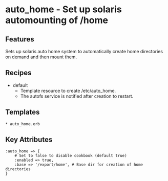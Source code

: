 # auto_home - Set up solaris automounting of /home


## Features

Sets up solaris auto home system to automatically create home directories
on demand and then mount them.

## Recipes

* default
    * Template resource to create /etc/auto_home.
    * The autofs service is notified after creation to restart.

## Templates

    * auto_home.erb

## Key Attributes

    :auto_home => {
        # Set to false to disable cookbook (default true)
        :enabled => true,
        :base => '/export/home', # Base dir for creation of home directories
    }
